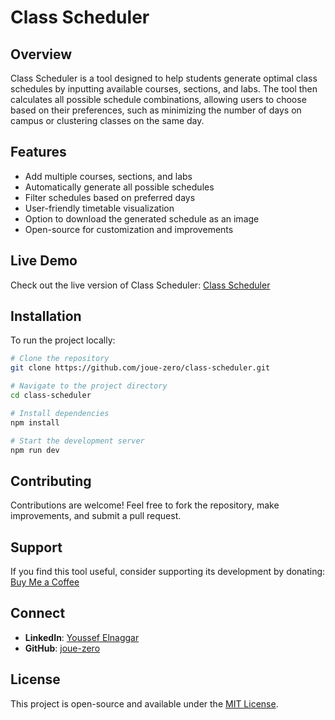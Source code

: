 # Class Scheduler

## Overview
Class Scheduler is a tool designed to help students generate optimal class schedules by inputting available courses, sections, and labs. The tool then calculates all possible schedule combinations, allowing users to choose based on their preferences, such as minimizing the number of days on campus or clustering classes on the same day.

## Features
- Add multiple courses, sections, and labs
- Automatically generate all possible schedules
- Filter schedules based on preferred days
- User-friendly timetable visualization
- Option to download the generated schedule as an image
- Open-source for customization and improvements

## Live Demo
Check out the live version of Class Scheduler:
[Class Scheduler](https://joue-zero.github.io/class-scheduler/)

## Installation
To run the project locally:
```sh
# Clone the repository
git clone https://github.com/joue-zero/class-scheduler.git

# Navigate to the project directory
cd class-scheduler

# Install dependencies
npm install

# Start the development server
npm run dev
```

## Contributing
Contributions are welcome! Feel free to fork the repository, make improvements, and submit a pull request.

## Support
If you find this tool useful, consider supporting its development by donating:
[Buy Me a Coffee](https://buymeacoffee.com/youssef.elnaggar)

## Connect
- **LinkedIn**: [Youssef Elnaggar](https://www.linkedin.com/in/elnaggar-youssef)
- **GitHub**: [joue-zero](https://github.com/joue-zero)

## License
This project is open-source and available under the [MIT License](LICENSE).

